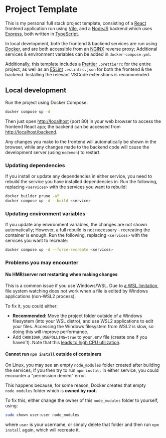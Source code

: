 # Project Template

This is my personal full stack project template, consisting of a [React](https://reactjs.org/) frontend application run using [Vite](https://vitejs.dev/), and a [NodeJS](https://nodejs.org/) backend which uses [Express](https://expressjs.com/), both written in [TypeScript](https://www.typescriptlang.org/).

In local development, both the frontend & backend services are run using [Docker](https://www.docker.com/), and are both accessible from an [NGINX](https://www.nginx.com/) reverse proxy; Additional services & environment variables can be added in `docker-compose.yml`.

Additionally, this template includes a [Prettier](https://prettier.io/) `.prettierrc` for the entire project, as well as an [ESLint](https://eslint.org/) `.eslintrc.json` for both the frontend & the backend. Installing the relevant VSCode extenstions is recommended.

## Local development

Run the project using Docker Compose:

```bash
docker compose up -d
```

Then just open [http://localhost](http://localhost) (port 80) in your web browser to access the frontend React app; the backend can be accessed from [http://localhost/backend](http://localhost/backend).

Any changes you make to the frontend will automatically be shown in the browser, while any changes made to the backend code will cause the development server (using `nodemon`) to restart.

### Updating dependencies

If you install or update any dependencies in either service, you need to rebuild the service you have installed dependencies in. Run the following, replacing `<services>` with the services you want to rebuild:

```bash
docker builder prune -af
docker compose up -d --build <service>
```

### Updating environment variables

If you update any environment variables, the changes are not shown automatically; However, a full rebuild is not necessary - recreating the container is enough. Run the following, replacing `<services>` with the services you want to recreate:

```bash
docker compose up -d --force-recreate <services>
```

### Problems you may encounter

#### No HMR/server not restarting when making changes

This is a common issue if you use Windows/WSL. Due to [a WSL limitation](https://github.com/microsoft/WSL/issues/4739), file system watching does not work when a file is edited by Windows applications (non-WSL2 process).

To fix it, you could either:

- **Recommended:** Move the project folder outside of a Windows filesystem (into your WSL distro), and use WSL2 applications to edit your files. Accessing the Windows filesystem from WSL2 is slow, so doing this will improve performance.
- Add `CHOKIDAR_USEPOLLING=true` to your .env file (create one if you haven't). Note that this [leads to high CPU utilization](https://github.com/paulmillr/chokidar#performance).

#### Cannot run `npm install` outside of containers

On Linux, you may see an empty `node_modules` folder created after building the services; If you then try to run `npm install` in either service, you could encounter a "permission denied" error.

This happens because, for some reason, Docker creates that empty `node_modules` folder which is **owned by root.**

To fix this, either change the owner of this `node_modules` folder to yourself, using:

```sh
sudo chown user:user node_modules
```

where `user` is your username, or simply delete that folder and then run `npm install` again, which will recreate it.

